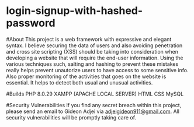 # login-signup-with-hashed-password


#About
This project is a web framework with expressive and elegant syntax. I believe securing the data of users and also avoiding penetration and cross site scripting (XSS) should be taking into consideration when developing a website that will require the end-user information. Using the various techniques such, salting and hashing to prevent these mistakes really helps prevent unautorize users to have access to some sensitive info. Also proper monitoring of the activities that goes on the website is essential. It helps to detect both usual and unusual activities.



#Builds
PHP 8.0.29
XAMPP (APACHE LOCAL SERVER)
HTML
CSS
MySQL



#Security Vulnerabilities
If you find any secret breach within this project, please send an email to Gideon Adjei via adjeigideon911@gmail.com. All security vulnerabilities will be promptly taking care of.
